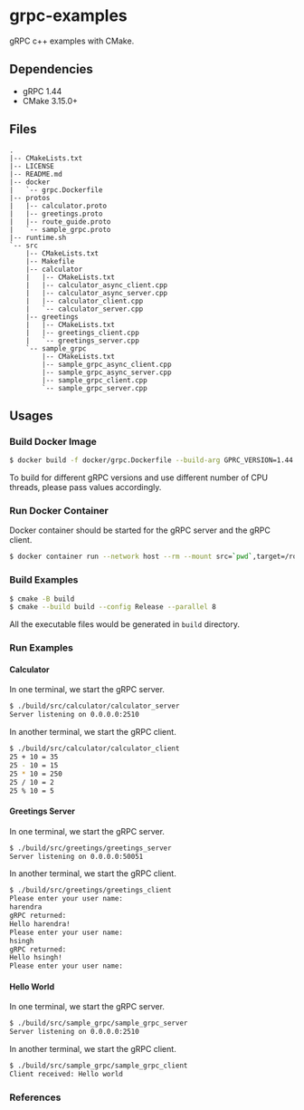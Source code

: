 # grpc-examples
gRPC c++ examples with CMake.

## Dependencies

* gRPC 1.44
* CMake 3.15.0+

## Files

```
.
|-- CMakeLists.txt
|-- LICENSE
|-- README.md
|-- docker
|   `-- grpc.Dockerfile
|-- protos
|   |-- calculator.proto
|   |-- greetings.proto
|   |-- route_guide.proto
|   `-- sample_grpc.proto
|-- runtime.sh
`-- src
    |-- CMakeLists.txt
    |-- Makefile
    |-- calculator
    |   |-- CMakeLists.txt
    |   |-- calculator_async_client.cpp
    |   |-- calculator_async_server.cpp
    |   |-- calculator_client.cpp
    |   `-- calculator_server.cpp
    |-- greetings
    |   |-- CMakeLists.txt
    |   |-- greetings_client.cpp
    |   `-- greetings_server.cpp
    `-- sample_grpc
        |-- CMakeLists.txt
        |-- sample_grpc_async_client.cpp
        |-- sample_grpc_async_server.cpp
        |-- sample_grpc_client.cpp
        `-- sample_grpc_server.cpp
```

## Usages

### Build Docker Image

```bash
$ docker build -f docker/grpc.Dockerfile --build-arg GPRC_VERSION=1.44.0 --build-arg NUM_JOBS=8 --tag grpc-examples:1.44.0 .
```

To build for different gRPC versions and use different number of CPU threads, please pass values accordingly.


### Run Docker Container

Docker container should be started for the gRPC server and the gRPC client.

```bash
$ docker container run --network host --rm --mount src=`pwd`,target=/root/examples,type=bind -it grpc-examples:1.44.0 /bin/bash
```

### Build Examples

```bash
$ cmake -B build
$ cmake --build build --config Release --parallel 8
```

All the executable files would be generated in `build` directory.

### Run Examples

#### Calculator

In one terminal, we start the gRPC server.

```bash
$ ./build/src/calculator/calculator_server
Server listening on 0.0.0.0:2510
```

In another terminal, we start the gRPC client.

```bash
$ ./build/src/calculator/calculator_client 
25 + 10 = 35
25 - 10 = 15
25 * 10 = 250
25 / 10 = 2
25 % 10 = 5
```

#### Greetings Server

In one terminal, we start the gRPC server.

```bash
$ ./build/src/greetings/greetings_server 
Server listening on 0.0.0.0:50051
```

In another terminal, we start the gRPC client.

```bash
$ ./build/src/greetings/greetings_client 
Please enter your user name:
harendra
gRPC returned: 
Hello harendra!
Please enter your user name:
hsingh
gRPC returned: 
Hello hsingh!
Please enter your user name:
```

#### Hello World

In one terminal, we start the gRPC server.

```bash
$ ./build/src/sample_grpc/sample_grpc_server 
Server listening on 0.0.0.0:2510
```

In another terminal, we start the gRPC client.

```bash
$ ./build/src/sample_grpc/sample_grpc_client 
Client received: Hello world
```

### References
